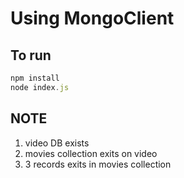 # Using MongoClient

## To run

```javascript
npm install
node index.js
```

## NOTE

1) video DB exists
2) movies collection exits on video
3) 3 records exits in movies collection
